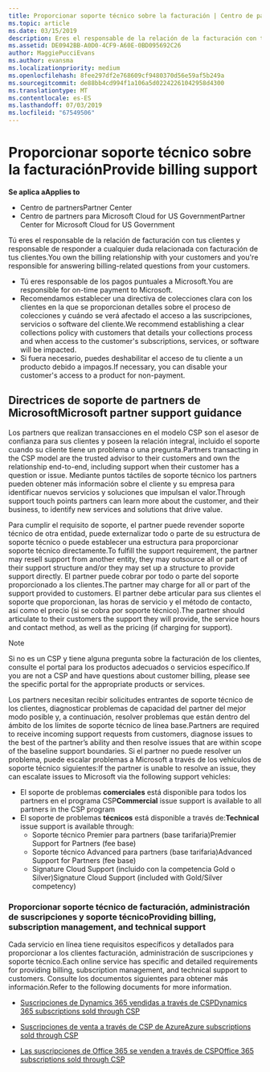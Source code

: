 ```yaml
---
title: Proporcionar soporte técnico sobre la facturación | Centro de partners
ms.topic: article
ms.date: 03/15/2019
description: Eres el responsable de la relación de la facturación con tus clientes y proporcionarás todo el soporte necesario respecto a cualquier pregunta sobre facturación de tus clientes.
ms.assetid: DE0942BB-A0D0-4CF9-A60E-0BD095692C26
author: MaggiePucciEvans
ms.author: evansma
ms.localizationpriority: medium
ms.openlocfilehash: 8fee297df2e768609cf9480370d56e59af5b249a
ms.sourcegitcommit: de88bb4cd994f1a106a5d02242261042958d4300
ms.translationtype: MT
ms.contentlocale: es-ES
ms.lasthandoff: 07/03/2019
ms.locfileid: "67549506"
---
```

# <a name="provide-billing-support"></a><span data-ttu-id="a95fe-103">Proporcionar soporte técnico sobre la facturación</span><span class="sxs-lookup"><span data-stu-id="a95fe-103">Provide billing support</span></span>

<span data-ttu-id="a95fe-104">**Se aplica a**</span><span class="sxs-lookup"><span data-stu-id="a95fe-104">**Applies to**</span></span>

-  <span data-ttu-id="a95fe-105">Centro de partners</span><span class="sxs-lookup"><span data-stu-id="a95fe-105">Partner Center</span></span>
-  <span data-ttu-id="a95fe-106">Centro de partners para Microsoft Cloud for US Government</span><span class="sxs-lookup"><span data-stu-id="a95fe-106">Partner Center for Microsoft Cloud for US Government</span></span>


<span data-ttu-id="a95fe-107">Tú eres el responsable de la relación de facturación con tus clientes y responsable de responder a cualquier duda relacionada con facturación de tus clientes.</span><span class="sxs-lookup"><span data-stu-id="a95fe-107">You own the billing relationship with your customers and you're responsible for answering billing-related questions from your customers.</span></span>

-   <span data-ttu-id="a95fe-108">Tú eres responsable de los pagos puntuales a Microsoft.</span><span class="sxs-lookup"><span data-stu-id="a95fe-108">You are responsible for on-time payment to Microsoft.</span></span>
-   <span data-ttu-id="a95fe-109">Recomendamos establecer una directiva de colecciones clara con los clientes en la que se proporcionan detalles sobre el proceso de colecciones y cuándo se verá afectado el acceso a las suscripciones, servicios o software del cliente.</span><span class="sxs-lookup"><span data-stu-id="a95fe-109">We recommend establishing a clear collections policy with customers that details your collections process and when access to the customer's subscriptions, services, or software will be impacted.</span></span>
-   <span data-ttu-id="a95fe-110">Si fuera necesario, puedes deshabilitar el acceso de tu cliente a un producto debido a impagos.</span><span class="sxs-lookup"><span data-stu-id="a95fe-110">If necessary, you can disable your customer's access to a product for non-payment.</span></span>

## <a name="microsoft-partner-support-guidance"></a><span data-ttu-id="a95fe-111">Directrices de soporte de partners de Microsoft</span><span class="sxs-lookup"><span data-stu-id="a95fe-111">Microsoft partner support guidance</span></span>

<span data-ttu-id="a95fe-112">Los partners que realizan transacciones en el modelo CSP son el asesor de confianza para sus clientes y poseen la relación integral, incluido el soporte cuando su cliente tiene un problema o una pregunta.</span><span class="sxs-lookup"><span data-stu-id="a95fe-112">Partners transacting in the CSP model are the trusted advisor to their customers and own the relationship end-to-end, including support when their customer has a question or issue.</span></span> <span data-ttu-id="a95fe-113">Mediante puntos táctiles de soporte técnico los partners pueden obtener más información sobre el cliente y su empresa para identificar nuevos servicios y soluciones que impulsan el valor.</span><span class="sxs-lookup"><span data-stu-id="a95fe-113">Through support touch points partners can learn more about the customer, and their business, to identify new services and solutions that drive value.</span></span>

<span data-ttu-id="a95fe-114">Para cumplir el requisito de soporte, el partner puede revender soporte técnico de otra entidad, puede externalizar todo o parte de su estructura de soporte técnico o puede establecer una estructura para proporcionar soporte técnico directamente.</span><span class="sxs-lookup"><span data-stu-id="a95fe-114">To fulfill the support requirement, the partner may resell support from another entity, they may outsource all or part of their support structure and/or they may set up a structure to provide support directly.</span></span>  <span data-ttu-id="a95fe-115">El partner puede cobrar por todo o parte del soporte proporcionado a los clientes.</span><span class="sxs-lookup"><span data-stu-id="a95fe-115">The partner may charge for all or part of the support provided to customers.</span></span> <span data-ttu-id="a95fe-116">El partner debe articular para sus clientes el soporte que proporcionan, las horas de servicio y el método de contacto, así como el precio (si se cobra por soporte técnico).</span><span class="sxs-lookup"><span data-stu-id="a95fe-116">The partner should articulate to their customers the support they will provide, the service hours and contact method, as well as the pricing (if charging for support).</span></span> 

>[!Note]
><span data-ttu-id="a95fe-117">Si no es un CSP y tiene alguna pregunta sobre la facturación de los clientes, consulte el portal para los productos adecuados o servicios específico.</span><span class="sxs-lookup"><span data-stu-id="a95fe-117">If you are not a CSP and have questions about customer billing, please see the specific portal for the appropriate products or services.</span></span>

<span data-ttu-id="a95fe-118">Los partners necesitan recibir solicitudes entrantes de soporte técnico de los clientes, diagnosticar problemas de capacidad del partner del mejor modo posible y, a continuación, resolver problemas que están dentro del ámbito de los límites de soporte técnico de línea base.</span><span class="sxs-lookup"><span data-stu-id="a95fe-118">Partners are required to receive incoming support requests from customers, diagnose issues to the best of the partner’s ability and then resolve issues that are within scope of the baseline support boundaries.</span></span> <span data-ttu-id="a95fe-119">Si el partner no puede resolver un problema, puede escalar problemas a Microsoft a través de los vehículos de soporte técnico siguientes:</span><span class="sxs-lookup"><span data-stu-id="a95fe-119">If the partner is unable to resolve an issue, they can escalate issues to Microsoft via the following support vehicles:</span></span>

- <span data-ttu-id="a95fe-120">El soporte de problemas **comerciales** está disponible para todos los partners en el programa CSP</span><span class="sxs-lookup"><span data-stu-id="a95fe-120">**Commercial** issue support is available to all partners in the CSP program</span></span>
-   <span data-ttu-id="a95fe-121">El soporte de problemas **técnicos** está disponible a través de:</span><span class="sxs-lookup"><span data-stu-id="a95fe-121">**Technical** issue support is available through:</span></span>
    -   <span data-ttu-id="a95fe-122">Soporte técnico Premier para partners (base tarifaria)</span><span class="sxs-lookup"><span data-stu-id="a95fe-122">Premier Support for Partners (fee base)</span></span>
    -   <span data-ttu-id="a95fe-123">Soporte técnico Advanced para partners (base tarifaria)</span><span class="sxs-lookup"><span data-stu-id="a95fe-123">Advanced Support for Partners (fee base)</span></span>
    -   <span data-ttu-id="a95fe-124">Signature Cloud Support (incluido con la competencia Gold o Silver)</span><span class="sxs-lookup"><span data-stu-id="a95fe-124">Signature Cloud Support (included with Gold/Silver competency)</span></span>

### <a name="providing-billing-subscription-management-and-technical-support"></a><span data-ttu-id="a95fe-125">Proporcionar soporte técnico de facturación, administración de suscripciones y soporte técnico</span><span class="sxs-lookup"><span data-stu-id="a95fe-125">Providing billing, subscription management, and technical support</span></span> 

<span data-ttu-id="a95fe-126">Cada servicio en línea tiene requisitos específicos y detallados para proporcionar a los clientes facturación, administración de suscripciones y soporte técnico.</span><span class="sxs-lookup"><span data-stu-id="a95fe-126">Each online service has specific and detailed requirements for providing billing, subscription management, and technical support to customers.</span></span> <span data-ttu-id="a95fe-127">Consulte los documentos siguientes para obtener más información.</span><span class="sxs-lookup"><span data-stu-id="a95fe-127">Refer to the following documents for more information.</span></span>

-   [<span data-ttu-id="a95fe-128">Suscripciones de Dynamics 365 vendidas a través de CSP</span><span class="sxs-lookup"><span data-stu-id="a95fe-128">Dynamics 365 subscriptions sold through CSP</span></span>](https://www.microsoftpartnercommunity.com/t5/CSP/Microsoft-Partner-Support-Guidance/m-p/5262#M30)

-   [<span data-ttu-id="a95fe-129">Suscripciones de venta a través de CSP de Azure</span><span class="sxs-lookup"><span data-stu-id="a95fe-129">Azure subscriptions sold through CSP</span></span>](https://www.microsoftpartnercommunity.com/t5/CSP/Microsoft-Partner-Support-Guidance/m-p/5263#M31)

-   [<span data-ttu-id="a95fe-130">Las suscripciones de Office 365 se venden a través de CSP</span><span class="sxs-lookup"><span data-stu-id="a95fe-130">Office 365 subscriptions sold through CSP</span></span>](https://www.microsoftpartnercommunity.com/t5/CSP/Microsoft-Partner-Support-Guidance/m-p/5264#M32)
 

